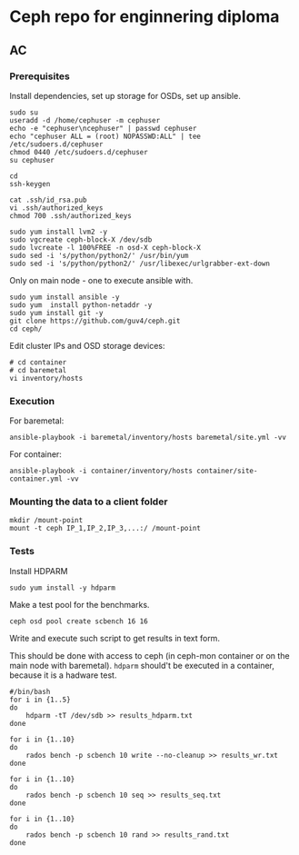 # Ceph repo for enginnering diploma
## AC

### Prerequisites

Install dependencies, set up storage for OSDs, set up ansible.

```
sudo su
useradd -d /home/cephuser -m cephuser
echo -e "cephuser\ncephuser" | passwd cephuser
echo "cephuser ALL = (root) NOPASSWD:ALL" | tee /etc/sudoers.d/cephuser
chmod 0440 /etc/sudoers.d/cephuser
su cephuser
```
```
cd
ssh-keygen
```

```
cat .ssh/id_rsa.pub 
vi .ssh/authorized_keys
chmod 700 .ssh/authorized_keys 
```

```
sudo yum install lvm2 -y
sudo vgcreate ceph-block-X /dev/sdb
sudo lvcreate -l 100%FREE -n osd-X ceph-block-X
sudo sed -i 's/python/python2/' /usr/bin/yum
sudo sed -i 's/python/python2/' /usr/libexec/urlgrabber-ext-down
```

Only on main node - one to execute ansible with.
```
sudo yum install ansible -y
sudo yum  install python-netaddr -y
sudo yum install git -y
git clone https://github.com/guv4/ceph.git
cd ceph/
```
Edit cluster IPs and OSD storage devices:
```
# cd container
# cd baremetal
vi inventory/hosts
```


### Execution
For baremetal:
```
ansible-playbook -i baremetal/inventory/hosts baremetal/site.yml -vv
```
For container:
```
ansible-playbook -i container/inventory/hosts container/site-container.yml -vv
```

### Mounting the data to a client folder
```
mkdir /mount-point
mount -t ceph IP_1,IP_2,IP_3,...:/ /mount-point 
```


### Tests
Install HDPARM
```
sudo yum install -y hdparm
```

Make a test pool for the benchmarks.
```
ceph osd pool create scbench 16 16
```

Write and execute such script to get results in text form.

This should be done with access to ceph (in ceph-mon container or on the main node with baremetal).
`hdparm` should't be executed in a container, because it is a hadware test.
```
#/bin/bash
for i in {1..5}
do
    hdparm -tT /dev/sdb >> results_hdparm.txt
done

for i in {1..10}
do
    rados bench -p scbench 10 write --no-cleanup >> results_wr.txt
done

for i in {1..10}
do
    rados bench -p scbench 10 seq >> results_seq.txt
done

for i in {1..10}
do
    rados bench -p scbench 10 rand >> results_rand.txt
done
```
